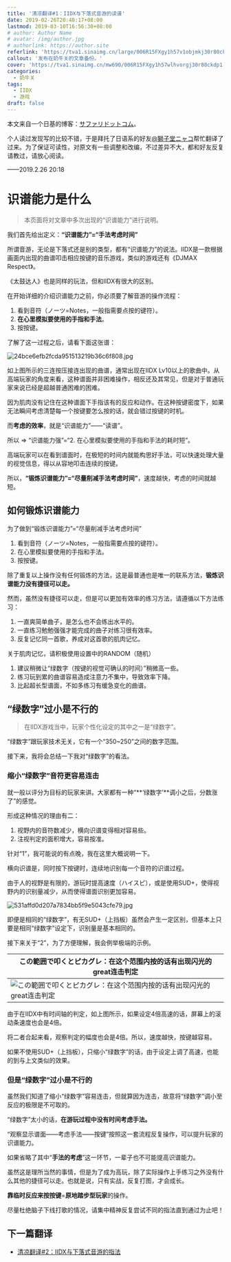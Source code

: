```yaml
---
title: '清凉翻译#1：IIDX与下落式音游的读谱'
date: 2019-02-26T20:48:17+08:00
lastmod: 2019-03-10T16:56:30+08:00
# author: Author Name
# avatar: /img/author.jpg
# authorlink: https://author.site
referlink: 'https://tva1.sinaimg.cn/large/006R15FXgy1h57v1objmkj30r80ckdp1.jpg'
callout: '发布在奶牛关的文章备份。'
cover: 'https://tva1.sinaimg.cn/mw690/006R15FXgy1h57wlhvorgj30r80ckdp1.jpg'
categories:
  - 奶牛关
tags:
  - IIDX
  - 游戏
draft: false
---
```


本文来自一个日基的博客：[サファリドットコム](https://the-safari.com)。

<!--more-->

个人读过发现写的比较不错，于是拜托了日语系的好友[@獅子堂ニャコ](https://cowlevel.net/people/nymiao)帮忙翻译了过来。为了保证可读性，对原文有一些调整和改编，不过差异不大，都和好友反复请教过，请放心阅读。

——2019.2.26 20:18

# 识谱能力是什么

> 本页面将对文章中多次出现的“识谱能力”进行说明。

我们首先给出定义：**“识谱能力”=“手法考虑时间”**

所谓音游，无论是下落式还是别的类型，都有“识谱能力”的说法。IIDX是一款根据画面内出现的曲谱叩击相应按键的音乐游戏，类似的游戏还有《DJMAX Respect》。

《太鼓达人》也是同样的玩法，但和IIDX有很大的区别。

在开始详细的介绍识谱能力之前，你必须要了解音游的操作流程：

1.  看到音符（ノーツ=Notes，一般指需要点按的键符）。
2.  **在心里模拟要使用的手指和手法**。
3.  按按键。

了解了这一过程之后，请看下面这张谱：

![24bce6efb2fcda951513219b36c6f808.jpg](https://tva1.sinaimg.cn/large/006R15FXgy1h57v2qe55sj303x05ujri.jpg)

如上图所示的三连按压接连出现的曲谱，通常出现在IIDX Lv10以上的歌曲中。从高端玩家的角度来看，这种谱面并非困难操作，相反还及其常见，但是对于普通玩家来说已经是超越普通困难的困难。

因为肌肉没有记住在这种谱面下手指该有的反应和动作。在这种按键密度下，如果无法瞬间考虑清楚每一个按键要怎么按的话，就会错过按键的时机。

而**考虑的效率**，就是“识谱能力”——“读谱”。

所以 => “识谱能力强”=“2\. 在心里模拟要使用的手指和手法的耗时短”。

高端玩家可以在看到谱面时，在极短的时间内就能构思好手法，可以快速处理大量的视觉信息，得以从容地叩击连续的按键。

所以，**“锻炼识谱能力”=“尽量削减手法考虑时间”**，速度越快，考虑的时间就越短。

## 如何锻炼识谱能力

为了做到“锻炼识谱能力”=“尽量削减手法考虑时间”

1.  看到音符（ノーツ=Notes，一般指需要点按的键符）。
2.  在心里模拟要使用的手指和手法。
3.  按按键。

除了重复以上操作没有任何锻炼的方法，这是最普通也是唯一的联系方法，**锻炼识谱能力没有捷径可以走。**

然而，虽然没有捷径可以走，但是可以更加有效率的练习方法，请遵循以下方法练习：

1.  一直爽简单曲子，是怎么也不会练出水平的。
2.  一直练习勉勉强强才能完成的曲子对练习很有效率。
3.  反复记忆同一首歌，养成对这首歌的肌肉记忆。

关于肌肉记忆，请积极使用设置中的RANDOM（随机）

1.  建议稍微让“绿数字（按键的视觉可确认的时间）”稍微高一些。
2.  练习玩到累的曲谱容易造成注意力不集中，导致效率下降。
3.  比起超长型谱面，不如多练习有缓急变化的曲谱。

## “绿数字”过小是不行的

> 在IIDX游戏当中，玩家个性化设定的其中之一是“绿数字”。

“绿数字”跟玩家技术无关，它有一个“350~250”之间的数字范围。

接下来，我将会总结一下我对“绿数字”的看法。

### 缩小“绿数字”音符更容易连击

就一般以评分为目标的玩家来讲。大家都有一种“**‘绿数字’**调小之后，分数涨了”的感觉。

形成这种情况的理由有二：

1.  视野内的音符数减少，横向识谱变得相对容易些。
2.  注视判定的面积增大，容易按准。

针对“1”，我可能说的有点晚，我在这里大概说明一下。

横向识谱是，同时按下按键时，连续地识别每一个音符的识谱过程。

由于人的视野是有限的，游玩时提高速度（ハイスピ），或是使用SUD+，使得视野内的识别量减少，从而使得谱面识别更加容易。

![531affd0d207a7834bb5f9e5043cfe79.jpg](https://tva1.sinaimg.cn/large/006R15FXgy1h57v3x5nrhj30bj09aaci.jpg)

即便是相同的“绿数字”，有无SUD+（上挡板）虽然会产生一定区别，但基本上只要是相同“绿数字”设定下，识别量是基本相同的。

接下来关于“2”，为了方便理解，我会例举极端的示例。

|この範囲で叩くとピカグレ：在这个范围内按的话有出现闪光的great连击判定|
|--|
| ![この範囲で叩くとピカグレ：在这个范围内按的话有出现闪光的great连击判定](https://tva1.sinaimg.cn/large/006R15FXgy1h57v44nu2dj30am0eb0tt.jpg)

由于在IIDX中有时间轴的判定，如上图所示，如果设定4倍高速的话，屏幕上的滚动条速度也会是4倍。

将二者合起来看，观察判定的幅度也会是4倍。所以，速度越快，按键越容易。

如果不使用SUD+（上挡板），只缩小“绿数字”的话，由于设定上调了高速，也能的到与上文类似的效果。

### 但是“绿数字”过小是不行的

虽然我们知道了缩小“绿数字”容易连击，但就算因为连击，故意将“绿数字”调小至反应的极限是不可取的。

“绿数字”太小的话，**在游玩过程中没有时间考虑手法。**

“观察显示谱面——考虑手法——按键”按照这一套流程反复操作，可以提升玩家的识谱能力。

如果省略了其中“**手法的考虑**”这一环节，一辈子也不可能提高识谱能力。

虽然这是理所当然的事情，但是为了成为高玩，除了实际操作上手练习之外没有什么其他的捷径可以走。也就是说，只有实战，反复打图，才会成长。

**靠临时反应来按按键**=**原地踏步型玩家**的操作。

尽量杜绝脑子下线打歌的情况，请集中精神反复尝试不同的指法直到通过为止吧！

## 下一篇翻译

- [清凉翻译#2：IIDX与下落式音游的指法](https://shinonome-shizuka.github.io/post/cowlevel_backup_08/)